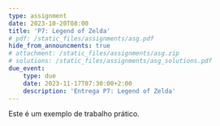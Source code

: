 ```yaml
---
type: assignment
date: 2023-10-20T08:00
title: 'P7: Legend of Zelda'
# pdf: /static_files/assignments/asg.pdf
hide_from_announcments: true
# attachment: /static_files/assignments/asg.zip
# solutions: /static_files/assignments/asg_solutions.pdf
due_event: 
    type: due
    date: 2023-11-17T07:30:00+2:00
    description: 'Entrega P7: Legend of Zelda'
---
```

Este é um exemplo de trabalho prático.
